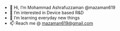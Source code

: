 - 👋 Hi, I’m Mohammad Ashrafuzzaman @mazaman619
- 👀 I’m interested in Device based R&D
- 🌱 I’m learning everyday new things
- 📫 Reach me @ mazaman619@gmail.com

<!---
mazaman619/mazaman619 is a ✨ special ✨ repository because its `README.md` (this file) appears on your GitHub profile.
You can click the Preview link to take a look at your changes.
--->
